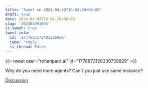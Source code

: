 ```yaml
---
title: 'Tweet on 2024-04-09T16:04:20+00:00'
draft: true
date: 2024-04-09T16:04:20+00:00
slug: '202404091604'
is_tweet: true
tweet_info:
  id: '1777623572401225928'
  type: 'reply'
  is_thread: False
---
```




{{< tweet user="rohanpaul_ai" id="1776873128330739829" >}}

Why do you need more agents? Can’t you just use same instance?

[Discussion](https://x.com/sytelus/status/1777623572401225928)
